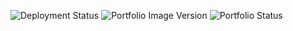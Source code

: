 
![Deployment Status](https://img.shields.io/endpoint?url=https://gist.githubusercontent.com/YD-S/c82961d43d81aaa4fa99dcf5082fecbb/raw/deployment-status.json)
![Portfolio Image Version](https://img.shields.io/endpoint?url=https://gist.githubusercontent.com/YD-S/c82961d43d81aaa4fa99dcf5082fecbb/raw/version-badge.json)
![Portfolio Status](https://img.shields.io/endpoint?url=https://gist.githubusercontent.com/YD-S/c82961d43d81aaa4fa99dcf5082fecbb/raw/custom-status.json)
